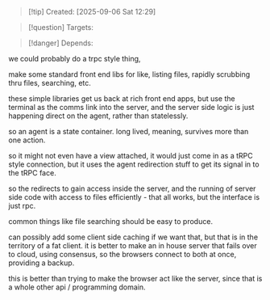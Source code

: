 
>[!tip] Created: [2025-09-06 Sat 12:29]

>[!question] Targets: 

>[!danger] Depends: 

we could probably do a trpc style thing,

make some standard front end libs for like, listing files, rapidly scrubbing thru files, searching, etc.

these simple libraries get us back at rich front end apps, but use the terminal as the comms link into the server, and the server side logic is just happening direct on the agent, rather than statelessly.

so an agent is a state container.  long lived, meaning, survives more than one action.

so it might not even have a view attached, it would just come in as a tRPC style connection, but it uses the agent redirection stuff to get its signal in to the tRPC face.

so the redirects to gain access inside the server, and the running of server side code with access to files efficiently - that all works, but the interface is just rpc.

common things like file searching should be easy to produce.

can possibly add some client side caching if we want that, but that is in the territory of a fat client.
it is better to make an in house server that fails over to cloud, using consensus, so the browsers connect to both at once, providing a backup.

this is better than trying to make the browser act like the server, since that is a whole other api / programming domain.
